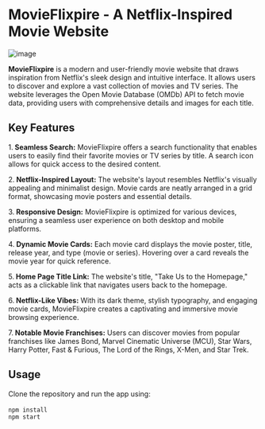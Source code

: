 <h1>MovieFlixpire - A Netflix-Inspired Movie Website</h1>

![image](https://github.com/RahulBRB/filmpire-clone/assets/86495244/a830f427-ece1-471a-be87-8390ce7dd10a)

<b>MovieFlixpire</b> is a modern and user-friendly movie website that draws inspiration from Netflix's sleek design and intuitive interface. It allows users to discover and explore a vast collection of movies and TV series. The website leverages the Open Movie Database (OMDb) API to fetch movie data, providing users with comprehensive details and images for each title.

<h2>Key Features</h2>
1.<b> Seamless Search:</b> MovieFlixpire offers a search functionality that enables users to easily find their favorite movies or TV series by title. A search icon allows for quick access to the desired content.

2.<b> Netflix-Inspired Layout:</b> The website's layout resembles Netflix's visually appealing and minimalist design. Movie cards are neatly arranged in a grid format, showcasing movie posters and essential details.

3.<b> Responsive Design:</b> MovieFlixpire is optimized for various devices, ensuring a seamless user experience on both desktop and mobile platforms.

4.<b> Dynamic Movie Cards:</b> Each movie card displays the movie poster, title, release year, and type (movie or series). Hovering over a card reveals the movie year for quick reference.

5.<b> Home Page Title Link:</b> The website's title, "Take Us to the Homepage," acts as a clickable link that navigates users back to the homepage.

6.<b> Netflix-Like Vibes:</b> With its dark theme, stylish typography, and engaging movie cards, MovieFlixpire creates a captivating and immersive movie browsing experience.

7.<b> Notable Movie Franchises:</b> Users can discover movies from popular franchises like James Bond, Marvel Cinematic Universe (MCU), Star Wars, Harry Potter, Fast & Furious, The Lord of the Rings, X-Men, and Star Trek.

<h2>Usage</h2>
Clone the repository and run the app using:<br>
<br>
<code>npm install
npm start
</code>

